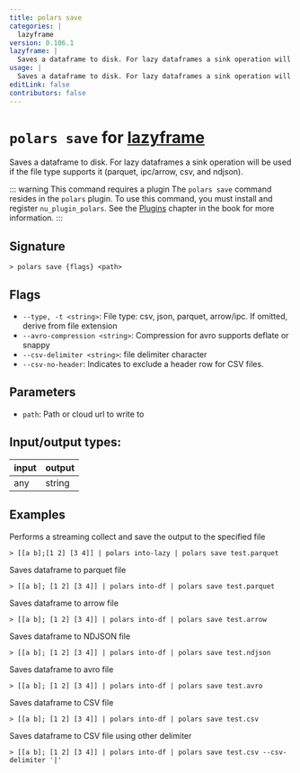 ```yaml
---
title: polars save
categories: |
  lazyframe
version: 0.106.1
lazyframe: |
  Saves a dataframe to disk. For lazy dataframes a sink operation will be used if the file type supports it (parquet, ipc/arrow, csv, and ndjson).
usage: |
  Saves a dataframe to disk. For lazy dataframes a sink operation will be used if the file type supports it (parquet, ipc/arrow, csv, and ndjson).
editLink: false
contributors: false
---
```

<!-- This file is automatically generated. Please edit the command in https://github.com/nushell/nushell instead. -->

# `polars save` for [lazyframe](/commands/categories/lazyframe.md)

<div class='command-title'>Saves a dataframe to disk. For lazy dataframes a sink operation will be used if the file type supports it (parquet, ipc&#x2f;arrow, csv, and ndjson).</div>

::: warning This command requires a plugin
The `polars save` command resides in the `polars` plugin.
To use this command, you must install and register `nu_plugin_polars`.
See the [Plugins](/book/plugins.html) chapter in the book for more information.
:::


## Signature

```> polars save {flags} <path>```

## Flags

 -  `--type, -t <string>`: File type: csv, json, parquet, arrow/ipc. If omitted, derive from file extension
 -  `--avro-compression <string>`: Compression for avro supports deflate or snappy
 -  `--csv-delimiter <string>`: file delimiter character
 -  `--csv-no-header`: Indicates to exclude a header row for CSV files.

## Parameters

 -  `path`: Path or cloud url to write to


## Input/output types:

| input | output |
| ----- | ------ |
| any   | string |
## Examples

Performs a streaming collect and save the output to the specified file
```nu
> [[a b];[1 2] [3 4]] | polars into-lazy | polars save test.parquet

```

Saves dataframe to parquet file
```nu
> [[a b]; [1 2] [3 4]] | polars into-df | polars save test.parquet

```

Saves dataframe to arrow file
```nu
> [[a b]; [1 2] [3 4]] | polars into-df | polars save test.arrow

```

Saves dataframe to NDJSON file
```nu
> [[a b]; [1 2] [3 4]] | polars into-df | polars save test.ndjson

```

Saves dataframe to avro file
```nu
> [[a b]; [1 2] [3 4]] | polars into-df | polars save test.avro

```

Saves dataframe to CSV file
```nu
> [[a b]; [1 2] [3 4]] | polars into-df | polars save test.csv

```

Saves dataframe to CSV file using other delimiter
```nu
> [[a b]; [1 2] [3 4]] | polars into-df | polars save test.csv --csv-delimiter '|'

```
